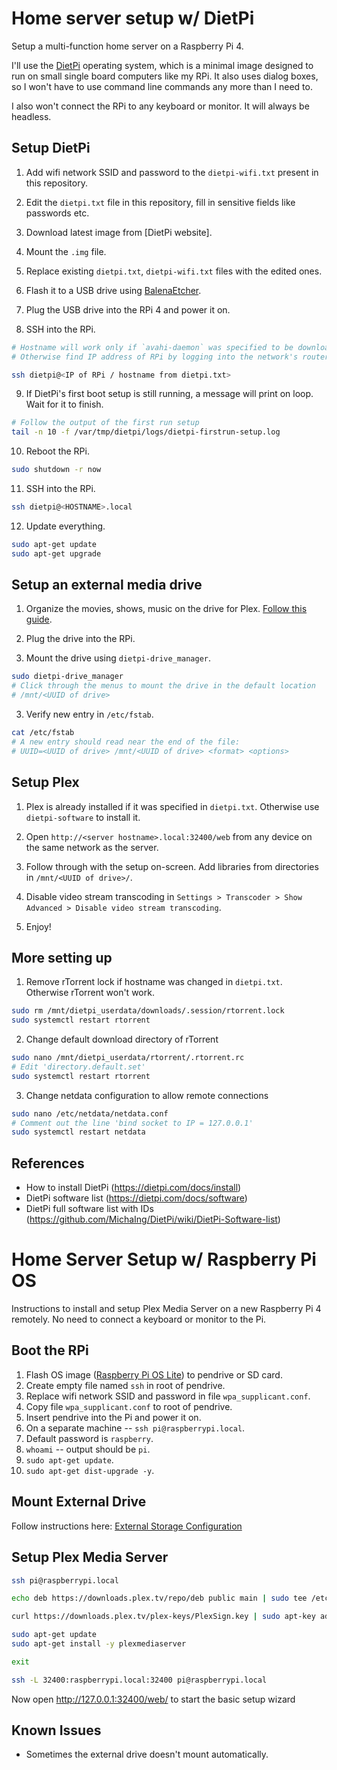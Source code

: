 Home server setup w/ DietPi
===========================

Setup a multi-function home server on a Raspberry Pi 4.

I'll use the [DietPi][1] operating system, which is a minimal image designed to run on small single board computers like my RPi. It also uses dialog boxes, so I won't have to use command line commands any more than I need to.

I also won't connect the RPi to any keyboard or monitor. It will always be headless.


Setup DietPi
------------
 1. Add wifi network SSID and password to the `dietpi-wifi.txt` present in this repository.

 2. Edit the `dietpi.txt` file in this repository, fill in sensitive fields like passwords etc.

 3. Download latest image from [DietPi website].

 4. Mount the `.img` file.

 5. Replace existing `dietpi.txt`, `dietpi-wifi.txt` files with the edited ones.

 6. Flash it to a USB drive using [BalenaEtcher][2].

 7. Plug the USB drive into the RPi 4 and power it on.

 8. SSH into the RPi.

```bash
# Hostname will work only if `avahi-daemon` was specified to be downloaded in `dietpi.txt` and DietPi's first boot setup is complete.
# Otherwise find IP address of RPi by logging into the network's router.

ssh dietpi@<IP of RPi / hostname from dietpi.txt>
```

 9. If DietPi's first boot setup is still running, a message will print on loop. Wait for it to finish.

```bash
# Follow the output of the first run setup
tail -n 10 -f /var/tmp/dietpi/logs/dietpi-firstrun-setup.log
```

10. Reboot the RPi.

```bash
sudo shutdown -r now
```

11. SSH into the RPi.

```bash
ssh dietpi@<HOSTNAME>.local
```

12. Update everything.

```bash
sudo apt-get update
sudo apt-get upgrade
```


Setup an external media drive
-----------------------------
1. Organize the movies, shows, music on the drive for Plex. [Follow this guide][3].
2. Plug the drive into the RPi.

3. Mount the drive using `dietpi-drive_manager`.

```bash
sudo dietpi-drive_manager
# Click through the menus to mount the drive in the default location
# /mnt/<UUID of drive>
```

3. Verify new entry in `/etc/fstab`.

```bash
cat /etc/fstab
# A new entry should read near the end of the file:
# UUID=<UUID of drive> /mnt/<UUID of drive> <format> <options>
```


Setup Plex
----------
1. Plex is already installed if it was specified in `dietpi.txt`. Otherwise use `dietpi-software` to install it.

2. Open `http://<server hostname>.local:32400/web` from any device on the same network as the server.

3. Follow through with the setup on-screen. Add libraries from directories in `/mnt/<UUID of drive>/`.

4. Disable video stream transcoding in `Settings > Transcoder > Show Advanced > Disable video stream transcoding`.

5. Enjoy!


More setting up
---------------
1. Remove rTorrent lock if hostname was changed in `dietpi.txt`. Otherwise rTorrent won't work.

```bash
sudo rm /mnt/dietpi_userdata/downloads/.session/rtorrent.lock
sudo systemctl restart rtorrent
```

2. Change default download directory of rTorrent

```bash
sudo nano /mnt/dietpi_userdata/rtorrent/.rtorrent.rc
# Edit 'directory.default.set'
sudo systemctl restart rtorrent
```

3. Change netdata configuration to allow remote connections

```bash
sudo nano /etc/netdata/netdata.conf
# Comment out the line 'bind socket to IP = 127.0.0.1'
sudo systemctl restart netdata
```

References
----------
- How to install DietPi (https://dietpi.com/docs/install)
- DietPi software list (https://dietpi.com/docs/software)
- DietPi full software list with IDs (https://github.com/MichaIng/DietPi/wiki/DietPi-Software-list)


[1]: https://dietpi.com
[2]: https://www.balena.io/etcher
[3]: https://support.plex.tv/articles/categories/your-media/



Home Server Setup w/ Raspberry Pi OS
====================================

Instructions to install and setup Plex Media Server on a new Raspberry Pi 4 remotely. No need to connect a keyboard or monitor to the Pi.


Boot the RPi
------------

1. Flash OS image ([Raspberry Pi OS Lite][1]) to pendrive or SD card.
2. Create empty file named `ssh` in root of pendrive.
3. Replace wifi network SSID and password in file `wpa_supplicant.conf`.
4. Copy file `wpa_supplicant.conf` to root of pendrive.
5. Insert pendrive into the Pi and power it on.
6. On a separate machine -- `ssh pi@raspberrypi.local`.
7. Default password is `raspberry`.
8. `whoami` -- output should be `pi`.
9. `sudo apt-get update`.
10. `sudo apt-get dist-upgrade -y`.


Mount External Drive
--------------------

Follow instructions here: [External Storage Configuration][2]


Setup Plex Media Server
-----------------------

```bash
ssh pi@raspberrypi.local

echo deb https://downloads.plex.tv/repo/deb public main | sudo tee /etc/apt/sources.list.d/plexmediaserver.list

curl https://downloads.plex.tv/plex-keys/PlexSign.key | sudo apt-key add -

sudo apt-get update
sudo apt-get install -y plexmediaserver

exit

ssh -L 32400:raspberrypi.local:32400 pi@raspberrypi.local
```

Now open http://127.0.0.1:32400/web/ to start the basic setup wizard

Known Issues
------------
- Sometimes the external drive doesn't mount automatically.

<!-- External Links -->
[1]: https://www.raspberrypi.org/software/operating-systems/
[2]: https://www.raspberrypi.com/documentation/computers/configuration.html#external-storage-configuration
